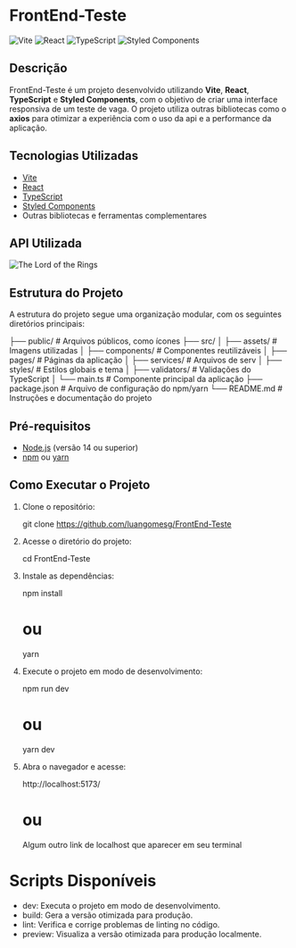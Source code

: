 # FrontEnd-Teste

![Vite](https://img.shields.io/badge/vite-^3.0.0-blue)
![React](https://img.shields.io/badge/react-^18.0.0-blue)
![TypeScript](https://shields.io/badge/TypeScript-3178C6?logo=TypeScript&logoColor=FFF&style=flat-square)
![Styled Components](https://img.shields.io/badge/styled--components-^5.0.0-blue)

## Descrição

FrontEnd-Teste é um projeto desenvolvido utilizando **Vite**, **React**, **TypeScript** e **Styled Components**, com o objetivo de criar uma interface responsiva de um teste de vaga. O projeto utiliza outras bibliotecas como o **axios** para otimizar a experiência com o uso da api e a performance da aplicação.

## Tecnologias Utilizadas

- [Vite](https://vitejs.dev/)
- [React](https://reactjs.org/)
- [TypeScript](https://www.typescriptlang.org)
- [Styled Components](https://styled-components.com/)
- Outras bibliotecas e ferramentas complementares

## API Utilizada

![The Lord of the Rings](https://the-one-api.dev)

## Estrutura do Projeto

A estrutura do projeto segue uma organização modular, com os seguintes diretórios principais:

├── public/             # Arquivos públicos, como ícones
├── src/ 
│   ├── assets/         # Imagens utilizadas
│   ├── components/     # Componentes reutilizáveis
│   ├── pages/          # Páginas da aplicação
│   ├── services/       # Arquivos de serv
│   ├── styles/         # Estilos globais e tema
│   ├── validators/     # Validações do TypeScript
│   └── main.ts         # Componente principal da aplicação
├── package.json        # Arquivo de configuração do npm/yarn
└── README.md           # Instruções e documentação do projeto


## Pré-requisitos

- [Node.js](https://nodejs.org/en/) (versão 14 ou superior)
- [npm](https://www.npmjs.com/) ou [yarn](https://yarnpkg.com/)

## Como Executar o Projeto

1. Clone o repositório:
   
   git clone https://github.com/luangomesg/FrontEnd-Teste

2. Acesse o diretório do projeto:

    cd FrontEnd-Teste

3. Instale as dependências:

    npm install
    # ou
    yarn

4. Execute o projeto em modo de desenvolvimento:

    npm run dev
    # ou
    yarn dev

5. Abra o navegador e acesse:

    http://localhost:5173/ 
    # ou
    Algum outro link de localhost que aparecer em seu terminal


# Scripts Disponíveis

* dev: Executa o projeto em modo de desenvolvimento.
* build: Gera a versão otimizada para produção.
* lint: Verifica e corrige problemas de linting no código.
* preview: Visualiza a versão otimizada para produção localmente.





